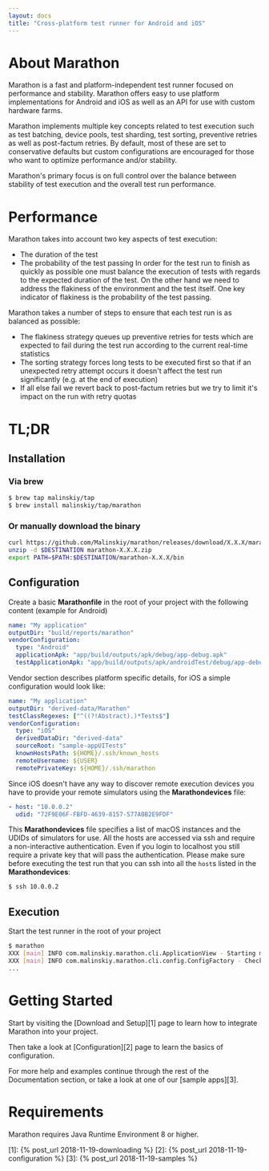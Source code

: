 ```yaml
---
layout: docs
title: "Cross-platform test runner for Android and iOS"
---
```


# About Marathon

Marathon is a fast and platform-independent test runner focused on performance and stability. Marathon offers easy to use platform implementations for Android and iOS as well as an API for use with custom hardware farms.

Marathon implements multiple key concepts related to test execution such as test batching, device pools, test sharding, test sorting, preventive retries as well as post-factum retries. By default, most of these are set to conservative defaults but custom configurations are encouraged for those who want to optimize performance and/or stability.

Marathon's primary focus is on full control over the balance between stability of test execution and the overall test run performance.

# Performance
Marathon takes into account two key aspects of test execution:
* The duration of the test
* The probability of the test passing
In order for the test run to finish as quickly as possible one must balance the execution of tests with regards to the expected duration of the test. On the other hand we need to address the flakiness of the environment and the test itself. One key indicator of flakiness is the probability of the test passing.

Marathon takes a number of steps to ensure that each test run is as balanced as possible:
* The flakiness strategy queues up preventive retries for tests which are expected to fail during the test run according to the current real-time statistics
* The sorting strategy forces long tests to be executed first so that if an unexpected retry attempt occurs it doesn't affect the test run significantly (e.g. at the end of execution)
* If all else fail we revert back to post-factum retries but we try to limit it's impact on the run with retry quotas

# TL;DR

## Installation

### Via brew
```bash
$ brew tap malinskiy/tap
$ brew install malinskiy/tap/marathon
```

### Or manually download the binary
```bash
curl https://github.com/Malinskiy/marathon/releases/download/X.X.X/marathon-X.X.X.zip -o marathon-X.X.X.zip
unzip -d $DESTINATION marathon-X.X.X.zip
export PATH=$PATH:$DESTINATION/marathon-X.X.X/bin
```

## Configuration

Create a basic **Marathonfile** in the root of your project with the following content (example for Android)
```yaml
name: "My application"
outputDir: "build/reports/marathon"
vendorConfiguration:
  type: "Android"
  applicationApk: "app/build/outputs/apk/debug/app-debug.apk"
  testApplicationApk: "app/build/outputs/apk/androidTest/debug/app-debug-androidTest.apk"
```

Vendor section describes platform specific details, for iOS a simple configuration would look like:

```yaml
name: "My application"
outputDir: "derived-data/Marathon"
testClassRegexes: ["^((?!Abstract).)*Tests$"]
vendorConfiguration:
  type: "iOS"
  derivedDataDir: "derived-data"
  sourceRoot: "sample-appUITests"
  knownHostsPath: ${HOME}/.ssh/known_hosts
  remoteUsername: ${USER}
  remotePrivateKey: ${HOME}/.ssh/marathon
```

Since iOS doesn't have any way to discover remote execution devices you have to provide your remote simulators using the **Marathondevices** file:

```yaml
- host: "10.0.0.2"
  udid: "72F9E06F-FBFD-4639-8157-577A0B2E9FDF"
```

This **Marathondevices** file specifies a list of macOS instances and the UDIDs of simulators for use. All the hosts are accessed via ssh and 
require a non-interactive authentication. Even if you login to localhost you still require a private key that will pass the authentication. 
Please make sure before executing the test run that you can ssh into all the `host`s listed in the **Marathondevices**:
```bash
$ ssh 10.0.0.2
```   

## Execution

Start the test runner in the root of your project
```bash
$ marathon 
XXX [main] INFO com.malinskiy.marathon.cli.ApplicationView - Starting marathon
XXX [main] INFO com.malinskiy.marathon.cli.config.ConfigFactory - Checking Marathonfile config
...
```

# Getting Started
Start by visiting the [Download and Setup][1] page to learn how to integrate Marathon into your project. 

Then take a look at [Configuration][2] page to learn the basics of configuration. 

For more help and examples continue through the rest of the Documentation section, or take a look at one of our [sample apps][3].

# Requirements
Marathon requires Java Runtime Environment 8 or higher.

[1]: {% post_url 2018-11-19-downloading %}
[2]: {% post_url 2018-11-19-configuration %}
[3]: {% post_url 2018-11-19-samples %}
